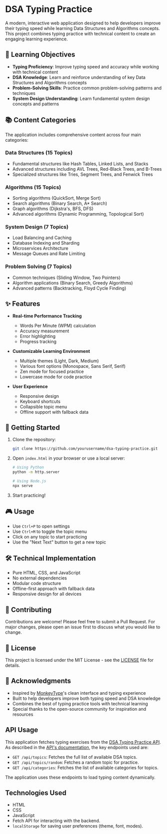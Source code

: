 # DSA Typing Practice

A modern, interactive web application designed to help developers improve their typing speed while learning Data Structures and Algorithms concepts. This project combines typing practice with technical content to create an engaging learning experience.

## 🎯 Learning Objectives

- **Typing Proficiency**: Improve typing speed and accuracy while working with technical content
- **DSA Knowledge**: Learn and reinforce understanding of key Data Structures and Algorithms concepts
- **Problem-Solving Skills**: Practice common problem-solving patterns and techniques
- **System Design Understanding**: Learn fundamental system design concepts and patterns

## 📚 Content Categories

The application includes comprehensive content across four main categories:

### Data Structures (15 Topics)

- Fundamental structures like Hash Tables, Linked Lists, and Stacks
- Advanced structures including AVL Trees, Red-Black Trees, and B-Trees
- Specialized structures like Tries, Segment Trees, and Fenwick Trees

### Algorithms (15 Topics)

- Sorting algorithms (QuickSort, Merge Sort)
- Search algorithms (Binary Search, A\* Search)
- Graph algorithms (Dijkstra's, BFS, DFS)
- Advanced algorithms (Dynamic Programming, Topological Sort)

### System Design (7 Topics)

- Load Balancing and Caching
- Database Indexing and Sharding
- Microservices Architecture
- Message Queues and Rate Limiting

### Problem Solving (7 Topics)

- Common techniques (Sliding Window, Two Pointers)
- Algorithm applications (Binary Search, Greedy Algorithms)
- Advanced patterns (Backtracking, Floyd Cycle Finding)

## ✨ Features

- **Real-time Performance Tracking**

  - Words Per Minute (WPM) calculation
  - Accuracy measurement
  - Error highlighting
  - Progress tracking

- **Customizable Learning Environment**

  - Multiple themes (Light, Dark, Medium)
  - Various font options (Monospace, Sans Serif, Serif)
  - Zen mode for focused practice
  - Lowercase mode for code practice

- **User Experience**
  - Responsive design
  - Keyboard shortcuts
  - Collapsible topic menu
  - Offline support with fallback data

## 🚀 Getting Started

1. Clone the repository:

   ```bash
   git clone https://github.com/yourusername/dsa-typing-practice.git
   ```

2. Open `index.html` in your browser or use a local server:

   ```bash
   # Using Python
   python -m http.server

   # Using Node.js
   npx serve
   ```

3. Start practicing!

## 🎮 Usage

- Use `Ctrl+P` to open settings
- Use `Ctrl+M` to toggle the topic menu
- Click on any topic to start practicing
- Use the "Next Text" button to get a new topic

## 🛠️ Technical Implementation

- Pure HTML, CSS, and JavaScript
- No external dependencies
- Modular code structure
- Offline-first approach with fallback data
- Responsive design for all devices

## 🤝 Contributing

Contributions are welcome! Please feel free to submit a Pull Request. For major changes, please open an issue first to discuss what you would like to change.

## 📝 License

This project is licensed under the MIT License - see the [LICENSE](LICENSE) file for details.

## 🙏 Acknowledgments

- Inspired by [MonkeyType](https://monkeytype.com/)'s clean interface and typing experience
- Built to help developers improve both typing speed and DSA knowledge
- Combines the best of typing practice tools with technical learning
- Special thanks to the open-source community for inspiration and resources

## API Usage

This application fetches typing exercises from the [DSA Typing Practice API](https://dsa-typing-api.onrender.com/api-docs/). As described in the [API's documentation](https://github.com/KohiiTM/DSA-Typing-API), the key endpoints used are:

- `GET /api/topics`: Fetches the full list of available DSA topics.
- `GET /api/topics/random`: Fetches a random topic for practice.
- `GET /api/categories`: Fetches the list of available categories for topics.

The application uses these endpoints to load typing content dynamically.

## Technologies Used

- HTML
- CSS
- JavaScript
- Fetch API for interacting with the backend.
- `localStorage` for saving user preferences (theme, font, modes).
